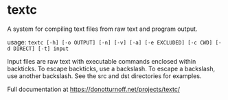 # textc
A system for compiling text files from raw text and program output.

usage: `textc [-h] [-o OUTPUT] [-n] [-v] [-a] [-e EXCLUDED] [-c CWD] [-d DIRECT] [-t] input`

Input files are raw text with executable commands enclosed within backticks. To escape backticks, use a backslash. To escape a backslash, use another backslash. See the src and dst directories for examples.

Full documentation at https://donotturnoff.net/projects/textc/
